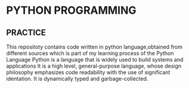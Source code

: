 # PYTHON PROGRAMMING

## PRACTICE
This repositoty contains code written in python language,obtained from different sources which is part of my learning process of the Python Language
Python is a language that is widely used to build systems and applications
It is a high level, general-purpose language, whose design philosophy emphasizes code readability with the use of significant identation.
It is dynamically typed and garbage-collected.
